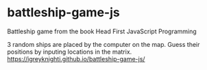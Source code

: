 # battleship-game-js
Battleship game from the book Head First JavaScript Programming

3 random ships are placed by the computer on the map. Guess their positions by inputing locations in the matrix.
https://igreyknighti.github.io/battleship-game-js/
